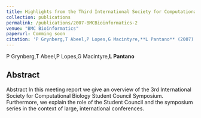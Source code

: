 ```yaml
---
title: Highlights from the Third International Society for Computational Biology Student Council Symposium at the Fifteenth Annual International Conference on Intelligent Systems for Molecular Biology
collection: publications
permalink: /publications/2007-BMCBioinformatics-2
venue: "BMC Bioinformatics"
paperurl: Comming soon
citation: 'P Grynberg,T Abeel,P Lopes,G Macintyre,**L Pantano** (2007) Highlights from the Third International Society for Computational Biology Student Council Symposium at the Fifteenth Annual International Conference on Intelligent Systems for Molecular Biology <i>BMC Bioinformatics</i>'
---
```


P Grynberg,T Abeel,P Lopes,G Macintyre,**L Pantano**
## Abstract
Abstract In this meeting report we give an overview of the 3rd International Society for Computational Biology Student Council Symposium. Furthermore, we explain the role of the Student Council and the symposium series in the context of large, international conferences.
